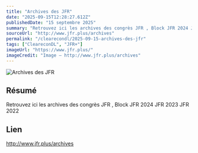 ```yaml
---
title: "Archives des JFR"
date: "2025-09-15T12:28:27.612Z"
publishedDate: "15 septembre 2025"
summary: "Retrouvez ici les archives des congrès JFR , Block JFR 2024 JFR 2023 JFR 2022"
sourceUrl: "http://www.jfr.plus/archives"
permalink: "/clearecondl/2025-09-15-archives-des-jfr"
tags: ["CleareconDL", "JFR+"]
imageUrl: "https://www.jfr.plus/"
imageCredit: "Image — http://www.jfr.plus/archives"
---
```


![Archives des JFR](https://www.jfr.plus/)

## Résumé

Retrouvez ici les archives des congrès JFR , Block JFR 2024 JFR 2023 JFR 2022

## Lien

http://www.jfr.plus/archives
